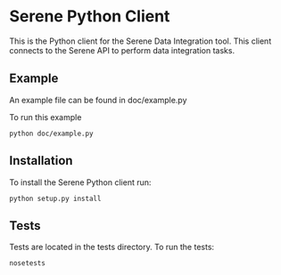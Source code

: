 # Serene Python Client

This is the Python client for the Serene Data Integration tool. This client connects to the Serene API to perform data integration tasks.

## Example

An example file can be found in doc/example.py

To run this example
```
python doc/example.py
```

## Installation

To install the Serene Python client run:
```
python setup.py install
```

## Tests

Tests are located in the tests directory. To run the tests:
```
nosetests
```
